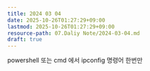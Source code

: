 ```yaml
---
title: 2024 03 04
date: 2025-10-26T01:27:29+09:00
lastmod: 2025-10-26T01:27:29+09:00
resource-path: 07.Daliy Note/2024-03-04.md
draft: true
---
```

powershell 또는 cmd 에서
ipconfig 명령어 한번만